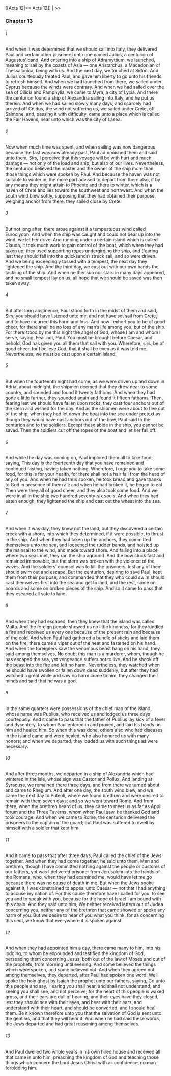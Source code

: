 [[Acts 12|<< Acts 12]]  |   >>

### Chapter 13
###### 1
And when it was determined that we should sail into Italy, they delivered Paul and certain other prisoners unto one named Julius, a centurion of Augustus’ band. And entering into a ship of Adramyttium, we launched, meaning to sail by the coasts of Asia — one Aristarchus, a Macedonian of Thessalonica, being with us. And the next day, we touched at Sidon. And Julius courteously treated Paul, and gave him liberty to go unto his friends to refresh himself. And when we had launched from there, we sailed under Cyprus because the winds were contrary. And when we had sailed over the sea of Cilicia and Pamphylia, we came to Myra, a city of Lycia. And there the centurion found a ship of Alexandria sailing into Italy, and he put us therein. And when we had sailed slowly many days, and scarcely had arrived off Cnidus, the wind not suffering us, we sailed under Crete, off Salmone, and, passing it with difficulty, came unto a place which is called the Fair Havens, near unto which was the city of Lasea.

###### 2
Now when much time was spent, and when sailing was now dangerous because the fast was now already past, Paul admonished them and said unto them, Sirs, I perceive that this voyage will be with hurt and much damage — not only of the load and ship, but also of our lives. Nevertheless, the centurion believed the master and the owner of the ship more than those things which were spoken by Paul. And because the haven was not suitable to winter in, the more part advised to depart from there also, if by any means they might attain to Phoenix and there to winter, which is a haven of Crete and lies toward the southwest and northwest. And when the south wind blew softly, supposing that they had obtained their purpose, weighing anchor from there, they sailed close by Crete.

###### 3
But not long after, there arose against it a tempestuous wind called Euroclydon. And when the ship was caught and could not bear up into the wind, we let her drive. And running under a certain island which is called Clauda, it took much work to gain control of the boat, which when they had taken up, they used supporting ropes undergirding the ship, and (fearing lest they should fall into the quicksands) struck sail, and so were driven. And we being exceedingly tossed with a tempest, the next day they lightened the ship. And the third day, we cast out with our own hands the tackling of the ship. And when neither sun nor stars in many days appeared, and no small tempest lay on us, all hope that we should be saved was then taken away.

###### 4
But after long abstinence, Paul stood forth in the midst of them and said, Sirs, you should have listened unto me, and not have set sail from Crete, and to have incurred this harm and loss. And now I exhort you to be of good cheer, for there shall be no loss of any man’s life among you, but of the ship. For there stood by me this night the angel of God, whose I am and whom I serve, saying, Fear not, Paul. You must be brought before Caesar, and behold, God has given you all them that sail with you. Wherefore, sirs, be of good cheer, for I believe God, that it shall be even as it was told me. Nevertheless, we must be cast upon a certain island.

###### 5
But when the fourteenth night had come, as we were driven up and down in Adria, about midnight, the shipmen deemed that they drew near to some country, and sounded and found it twenty fathoms. And when they had gone a little further, they sounded again and found it fifteen fathoms. Then, fearing lest we should have fallen upon rocks, they cast four anchors out of the stern and wished for the day. And as the shipmen were about to flee out of the ship, when they had let down the boat into the sea under pretext as though they would have cast anchors out of the bow, Paul said to the centurion and to the soldiers, Except these abide in the ship, you cannot be saved. Then the soldiers cut off the ropes of the boat and let her fall off.

###### 6
And while the day was coming on, Paul implored them all to take food, saying, This day is the fourteenth day that you have remained and continued fasting, having taken nothing. Wherefore, I urge you to take some food, for this is for your health, for there shall not a hair fall from the head of any of you. And when he had thus spoken, he took bread and gave thanks to God in presence of them all; and when he had broken it, he began to eat. Then were they all of good cheer, and they also took some food. And we were in all in the ship two hundred seventy-six souls. And when they had eaten enough, they lightened the ship and cast out the wheat into the sea.

###### 7
And when it was day, they knew not the land, but they discovered a certain creek with a shore, into which they determined, if it were possible, to thrust in the ship. And when they had taken up the anchors, they committed themselves unto the sea, and loosened the rudder bands, and hoisted up the mainsail to the wind, and made toward shore. And falling into a place where two seas met, they ran the ship aground. And the bow stuck fast and remained immovable, but the stern was broken with the violence of the waves. And the soldiers’ counsel was to kill the prisoners, lest any of them should swim out and escape. But the centurion, desiring to save Paul, kept them from their purpose, and commanded that they who could swim should cast themselves first into the sea and get to land, and the rest, some on boards and some on broken pieces of the ship. And so it came to pass that they escaped all safe to land.

###### 8
And when they had escaped, then they knew that the island was called Malta. And the foreign people showed us no little kindness, for they kindled a fire and received us every one because of the present rain and because of the cold. And when Paul had gathered a bundle of sticks and laid them on the fire, there came a viper out of the heat and fastened on his hand. And when the foreigners saw the venomous beast hang on his hand, they said among themselves, No doubt this man is a murderer, whom, though he has escaped the sea, yet vengeance suffers not to live. And he shook off the beast into the fire and felt no harm. Nevertheless, they watched when he should have swollen or fallen down dead suddenly; but after they had watched a great while and saw no harm come to him, they changed their minds and said that he was a god.

###### 9
In the same quarters were possessions of the chief man of the island, whose name was Publius, who received us and lodged us three days courteously. And it came to pass that the father of Publius lay sick of a fever and dysentery, to whom Paul entered in and prayed, and laid his hands on him and healed him. So when this was done, others also who had diseases in the island came and were healed, who also honored us with many honors; and when we departed, they loaded us with such things as were necessary.

###### 10
And after three months, we departed in a ship of Alexandria which had wintered in the isle, whose sign was Castor and Pollux. And landing at Syracuse, we remained there three days, and from there we turned about and came to Rhegium. And after one day, the south wind blew, and we came the next day to Puteoli, where we found brethren and were desired to remain with them seven days; and so we went toward Rome. And from there, when the brethren heard of us, they came to meet us as far as Appii forum and the Three Taverns, whom when Paul saw, he thanked God and took courage. And when we came to Rome, the centurion delivered the prisoners to the captain of the guard; but Paul was suffered to dwell by himself with a soldier that kept him.

###### 11
And it came to pass that after three days, Paul called the chief of the Jews together. And when they had come together, he said unto them, Men and brethren, though I have committed nothing against the people or customs of our fathers, yet was I delivered prisoner from Jerusalem into the hands of the Romans, who, when they had examined me, would have let me go because there was no cause of death in me. But when the Jews spoke against it, I was constrained to appeal unto Caesar — not that I had anything to accuse my nation of. For this cause therefore have I called for you: to see you and to speak with you, because for the hope of Israel I am bound with this chain. And they said unto him, We neither received letters out of Judea concerning you, neither any of the brethren that came showed or spoke any harm of you. But we desire to hear of you what you think; for as concerning this sect, we know that everywhere it is spoken against.

###### 12
And when they had appointed him a day, there came many to him, into his lodging, to whom he expounded and testified the kingdom of God, persuading them concerning Jesus, both out of the law of Moses and out of the prophets, from morning until evening. And some believed the things which were spoken, and some believed not. And when they agreed not among themselves, they departed, after Paul had spoken one word: Well spoke the holy ghost by Isaiah the prophet unto our fathers, saying, Go unto this people and say, Hearing you shall hear, and shall not understand; and seeing you shall see, and not perceive; for the heart of this people is waxed gross, and their ears are dull of hearing, and their eyes have they closed, lest they should see with their eyes, and hear with their ears, and understand with their heart, and should be converted, and I should heal them. Be it known therefore unto you that the salvation of God is sent unto the gentiles, and that they will hear it. And when he had said these words, the Jews departed and had great reasoning among themselves.

###### 13
And Paul dwelled two whole years in his own hired house and received all that came in unto him, preaching the kingdom of God and teaching those things which concern the Lord Jesus Christ with all confidence, no man forbidding him.